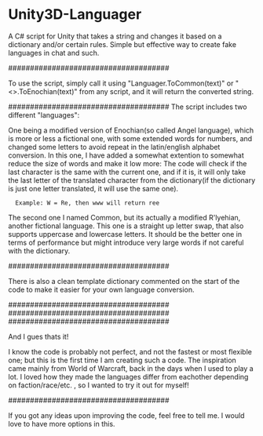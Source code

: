 # Unity3D-Languager
A C# script for Unity that takes a string and changes it based on a dictionary and/or certain rules. Simple but effective way to create fake languages in chat and such.


#####################################

To use the script, simply call it using "Languager.ToCommon(text)" or "<>.ToEnochian(text)" from any script, and it will return
the converted string.

#####################################
The script includes two different "languages":

One being a modified version of Enochian(so called Angel language), which is more or less a fictional one, with some 
extended words for numbers, and changed some letters to avoid repeat in the latin/english alphabet conversion.
In this one, I have added a somewhat extention to somewhat reduce the size of words and make it low more:
  The code will check if the last character is the same with the current one, and if it is, it will only take the last letter
  of the translated character from the dictionary(if the dictionary is just one letter translated, it will use the same one).
  
      Example: W = Re, then www will return ree

The second one I named Common, but its actually a modified R'lyehian, another fictional language.
This one is a straight up letter swap, that also supports uppercase and lowercase letters.
  It should be the better one in terms of performance but might introduce very large words if not careful with the dictionary.

#####################################

There is also a clean template dictionary commented on the start of the code to make it easier for your own language conversion.

#####################################
#####################################
#####################################

And I gues thats it!

I know the code is probably not perfect, and not the fastest or most flexible one; but this is the first time I am creating such a code.
The inspiration came mainly from World of Warcraft, back in the days when I used to play a lot. I loved how they made the
languages differ from eachother depending on faction/race/etc. , so I wanted to try it out for myself!

#####################################

If you got any ideas upon improving the code, feel free to tell me. I would love to have more options in this.
